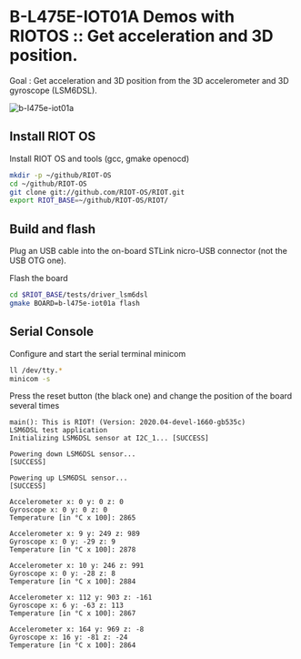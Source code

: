 # B-L475E-IOT01A Demos with RIOTOS :: Get acceleration and 3D position.

Goal : Get acceleration and 3D position from the 3D accelerometer and 3D gyroscope (LSM6DSL).

![b-l475e-iot01a](../images/b-l475e-iot01a.jpg)

## Install RIOT OS

Install RIOT OS and tools (gcc, gmake openocd)

```bash
mkdir -p ~/github/RIOT-OS
cd ~/github/RIOT-OS
git clone git://github.com/RIOT-OS/RIOT.git
export RIOT_BASE=~/github/RIOT-OS/RIOT/
```

## Build and flash

Plug an USB cable into the on-board STLink nicro-USB connector (not the USB OTG one). 

Flash the board
```bash
cd $RIOT_BASE/tests/driver_lsm6dsl
gmake BOARD=b-l475e-iot01a flash
```

## Serial Console

Configure and start the serial terminal minicom
```bash
ll /dev/tty.*
minicom -s
```

Press the reset button (the black one) and change the position of the board several times

```
main(): This is RIOT! (Version: 2020.04-devel-1660-gb535c)                      
LSM6DSL test application                                                        
Initializing LSM6DSL sensor at I2C_1... [SUCCESS]                               
                                                                                
Powering down LSM6DSL sensor...                                                 
[SUCCESS]                                                                       
                                                                                
Powering up LSM6DSL sensor...                                                   
[SUCCESS]                                                                       
                                                                                
Accelerometer x: 0 y: 0 z: 0                                                    
Gyroscope x: 0 y: 0 z: 0                                                        
Temperature [in °C x 100]: 2865                                                 
                                                                                
Accelerometer x: 9 y: 249 z: 989                                                
Gyroscope x: 0 y: -29 z: 9                                                      
Temperature [in °C x 100]: 2878                                                 
                                                                                
Accelerometer x: 10 y: 246 z: 991                                               
Gyroscope x: 0 y: -28 z: 8                                                      
Temperature [in °C x 100]: 2884                                                 

Accelerometer x: 112 y: 903 z: -161                                             
Gyroscope x: 6 y: -63 z: 113                                                    
Temperature [in °C x 100]: 2867                                                 
                                                                                
Accelerometer x: 164 y: 969 z: -8                                               
Gyroscope x: 16 y: -81 z: -24                                                   
Temperature [in °C x 100]: 2864                                                 
                                         
```
                                        



